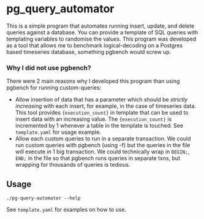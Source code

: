 # pg_query_automator
This is a simple program that automates running insert, update, and delete queries against a database.
You can provide a template of SQL queries with templating variables to randomise the values.
This program was developed as a tool that allows me to benchmark logical-decoding on a Postgres based timeseries
database, something pgbench would screw up.

### Why I did not use pgbench?
There were 2 main reasons why I developed this program than using pgbench for running custom-queries:
- Allow insertion of data that has a parameter which should be _strictly increasing_ with each insert, for example,
in the case of timeseries data. This tool provides `{execution_count}` in template that can be used to
insert data with an increasing value. The `{execution_count}` is incremented by 1 whenever a table in the template
is touched. See `template.yaml` for usage example.
- Allow each custom queries to run in a separate transaction. We could run custom queries with pgbench (using -f)
but the queries in the file will execute in 1 big transaction. We could technically wrap in `BEGIN;`, `END;` in the file
so that pgbench runs queries in separate txns, but wrapping for thousands of queries is tedious.

## Usage

```
./pg-query-automator --help
```

See `template.yaml` for examples on how to use.
